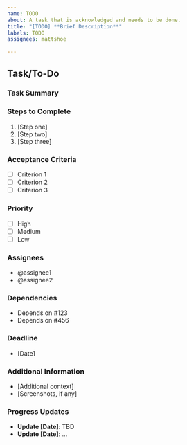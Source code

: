 ```yaml
---
name: TODO 
about: A task that is acknowledged and needs to be done.
title: "[TODO] **Brief Description**"
labels: TODO
assignees: mattshoe

---
```


## Task/To-Do

### Task Summary
<!-- A concise summary of the task. -->


### Steps to Complete
<!-- Detailed, actionable steps to complete the task. -->
1. [Step one]
2. [Step two]
3. [Step three]

### Acceptance Criteria
<!-- Define what criteria must be met for the task to be considered complete. -->
- [ ] Criterion 1
- [ ] Criterion 2
- [ ] Criterion 3

### Priority
<!-- Set the priority level of the task. -->
- [ ] High
- [ ] Medium
- [ ] Low

### Assignees
<!-- List of people assigned to this task. -->
- @assignee1
- @assignee2

### Dependencies
<!-- List any tasks or issues that this task depends on. -->
- Depends on #123
- Depends on #456

### Deadline
<!-- The deadline for task completion, if applicable. -->
- [Date]

### Additional Information
<!-- Add any other context, screenshots, or links that would be helpful. -->
- [Additional context]
- [Screenshots, if any]

### Progress Updates
<!-- Section for providing regular updates on the progress of the task. -->
- **Update [Date]**: TBD
- **Update [Date]**: ...
